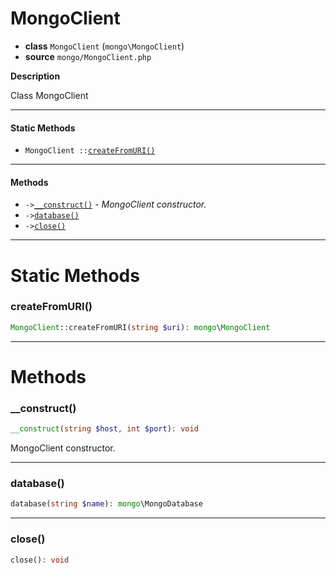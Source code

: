 # MongoClient

- **class** `MongoClient` (`mongo\MongoClient`)
- **source** `mongo/MongoClient.php`

**Description**

Class MongoClient

---

#### Static Methods

- `MongoClient ::`[`createFromURI()`](#method-createfromuri)

---

#### Methods

- `->`[`__construct()`](#method-__construct) - _MongoClient constructor._
- `->`[`database()`](#method-database)
- `->`[`close()`](#method-close)

---
# Static Methods

<a name="method-createfromuri"></a>

### createFromURI()
```php
MongoClient::createFromURI(string $uri): mongo\MongoClient
```

---
# Methods

<a name="method-__construct"></a>

### __construct()
```php
__construct(string $host, int $port): void
```
MongoClient constructor.

---

<a name="method-database"></a>

### database()
```php
database(string $name): mongo\MongoDatabase
```

---

<a name="method-close"></a>

### close()
```php
close(): void
```